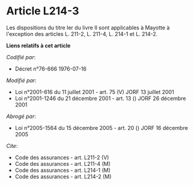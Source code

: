 # Article L214-3

Les dispositions du titre Ier du livre II sont applicables à Mayotte à l'exception des articles L. 211-2, L. 211-4, L. 214-1
et L. 214-2.

**Liens relatifs à cet article**

_Codifié par_:

  - Décret n°76-666 1976-07-16

_Modifié par_:

  - Loi n°2001-616 du 11 juillet 2001 - art. 75 (V) JORF 13 juillet 2001
  - Loi n°2001-1246 du 21 décembre 2001 - art. 13 () JORF 26 décembre 2001

_Abrogé par_:

  - Loi n°2005-1564 du 15 décembre 2005 - art. 20 () JORF 16 décembre 2005

_Cite_:

  - Code des assurances - art. L211-2 (V)
  - Code des assurances - art. L211-4 (M)
  - Code des assurances - art. L214-1 (M)
  - Code des assurances - art. L214-2 (M)
